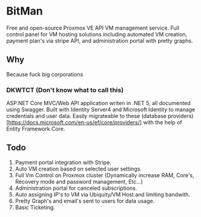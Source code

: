 # BitMan
Free and open-source Proxmox VE API VM management service. Full control panel for VM hosting solutions including automated VM creation, payment plan's via stripe API, and administration portal with pretty graphs.

## Why
Because fuck big corporations

### DKWTCT (Don't know what to call this)
ASP.NET Core MVC/Web API application writen in .NET 5, all documented using Swagger. Built with Identity Server4 and Microsoft Identity to manage credentials and user data. Easily migrateable to these (database providers)[https://docs.microsoft.com/en-us/ef/core/providers/] with the help of Entity Framework Core.

## Todo

1. Payment portal integration with Stripe. 
2. Auto VM creation based on selected user settings.
3. Full Vm Control on Proxmox cluster (Dynamically increase RAM, Core's, Recovery mode and password management, Etc...)
4. Administration portal for canceled subscriptions.
5. Auto assigning IP's to VM via Ubiquity/VM Host and limiting bandwith.
6. Pretty Graph's and email's sent to users for data usage. 
7. Basic Ticketing. 
